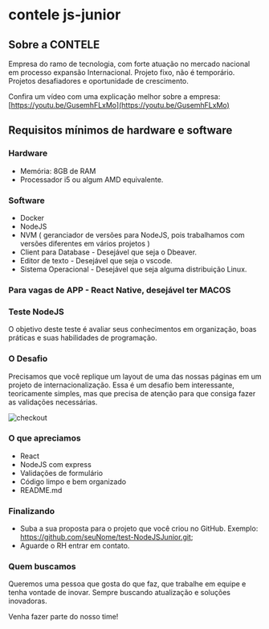 # contele js-junior

## Sobre a CONTELE

Empresa do ramo de tecnologia, com forte atuação no mercado nacional em processo expansão Internacional. Projeto fixo, não é temporário. Projetos desafiadores e oportunidade de crescimento.

Confira um vídeo com uma explicação melhor sobre a empresa: [https://youtu.be/GusemhFLxMo](https://youtu.be/GusemhFLxMo)

## Requisitos mínimos de hardware e software

### Hardware

- Memória: 8GB de RAM
- Processador i5 ou algum AMD equivalente. 

### Software
- Docker
- NodeJS
- NVM ( geranciador de versões para NodeJS, pois trabalhamos com versões diferentes em vários projetos ) 
- Client para Database  -  Desejável que seja o Dbeaver.
- Editor de texto - Desejável que seja o vscode. 
- Sistema Operacional - Desejável que seja alguma distribuição Linux. 

### Para vagas de APP - React Native, desejável ter MACOS

### Teste NodeJS

O objetivo deste teste é avaliar seus conhecimentos em organização, boas práticas e suas habilidades de programação.

### O Desafio

Precisamos que você replique um layout de uma das nossas páginas em um projeto de internacionalização. Essa é um desafio bem interessante, teoricamente simples, mas que precisa de atenção para que consiga fazer as validações necessárias.

![checkout](http://images.contelege.com.br/checkout.png)

### O que apreciamos

* React
* NodeJS com express
* Validações de formulário
* Código limpo e bem organizado
* README.md

### Finalizando

* Suba a sua proposta para o projeto que você criou no GitHub. Exemplo: https://github.com/seuNome/test-NodeJSJunior.git;
* Aguarde o RH entrar em contato.

### Quem buscamos

Queremos uma pessoa que gosta do que faz, que trabalhe em equipe e tenha vontade de inovar. Sempre buscando atualização e soluções inovadoras.

Venha fazer parte do nosso time!